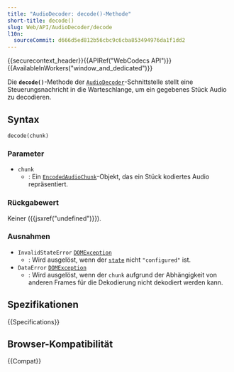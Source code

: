 ```yaml
---
title: "AudioDecoder: decode()-Methode"
short-title: decode()
slug: Web/API/AudioDecoder/decode
l10n:
  sourceCommit: d666d5ed812b56cbc9c6cba853494976da1f1dd2
---
```


{{securecontext_header}}{{APIRef("WebCodecs API")}}{{AvailableInWorkers("window_and_dedicated")}}

Die **`decode()`**-Methode der [`AudioDecoder`](/de/docs/Web/API/AudioDecoder)-Schnittstelle stellt eine Steuerungsnachricht in die Warteschlange, um ein gegebenes Stück Audio zu decodieren.

## Syntax

```js-nolint
decode(chunk)
```

### Parameter

- `chunk`
  - : Ein [`EncodedAudioChunk`](/de/docs/Web/API/EncodedAudioChunk)-Objekt, das ein Stück kodiertes Audio repräsentiert.

### Rückgabewert

Keiner ({{jsxref("undefined")}}).

### Ausnahmen

- `InvalidStateError` [`DOMException`](/de/docs/Web/API/DOMException)
  - : Wird ausgelöst, wenn der [`state`](/de/docs/Web/API/AudioDecoder/state) nicht `"configured"` ist.
- `DataError` [`DOMException`](/de/docs/Web/API/DOMException)
  - : Wird ausgelöst, wenn der `chunk` aufgrund der Abhängigkeit von anderen Frames für die Dekodierung nicht dekodiert werden kann.

## Spezifikationen

{{Specifications}}

## Browser-Kompatibilität

{{Compat}}
